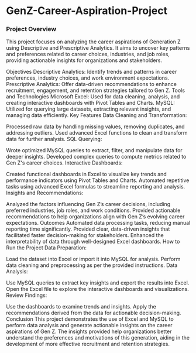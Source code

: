 # GenZ-Career-Aspiration-Project

### Project Overview
This project focuses on analyzing the career aspirations of Generation Z using Descriptive and Prescriptive Analytics. It aims to uncover key patterns and preferences related to career choices, industries, and job roles, providing actionable insights for organizations and stakeholders.

Objectives
Descriptive Analytics: Identify trends and patterns in career preferences, industry choices, and work environment expectations.
Prescriptive Analytics: Offer data-driven recommendations to enhance recruitment, engagement, and retention strategies tailored to Gen Z.
Tools and Technologies
Microsoft Excel: Used for data cleaning, analysis, and creating interactive dashboards with Pivot Tables and Charts.
MySQL: Utilized for querying large datasets, extracting relevant insights, and managing data efficiently.
Key Features
Data Cleaning and Transformation:

Processed raw data by handling missing values, removing duplicates, and addressing outliers.
Used advanced Excel functions to clean and transform data for further analysis.
SQL Querying:

Wrote optimized MySQL queries to extract, filter, and manipulate data for deeper insights.
Developed complex queries to compute metrics related to Gen Z's career choices.
Interactive Dashboards:

Created functional dashboards in Excel to visualize key trends and performance indicators using Pivot Tables and Charts.
Automated repetitive tasks using advanced Excel formulas to streamline reporting and analysis.
Insights and Recommendations:

Analyzed the factors influencing Gen Z’s career decisions, including preferred industries, job roles, and work conditions.
Provided actionable recommendations to help organizations align with Gen Z’s evolving career expectations.
Outcomes
Automated data processing tasks, reducing manual reporting time significantly.
Provided clear, data-driven insights that facilitated faster decision-making for stakeholders.
Enhanced the interpretability of data through well-designed Excel dashboards.
How to Run the Project
Data Preparation:

Load the dataset into Excel or import it into MySQL for analysis.
Perform data cleaning and preprocessing as per the provided instructions.
Data Analysis:

Use MySQL queries to extract key insights and export the results into Excel.
Open the Excel file to explore the interactive dashboards and visualizations.
Review Findings:

Use the dashboards to examine trends and insights.
Apply the recommendations derived from the data for actionable decision-making.
Conclusion
This project demonstrates the use of Excel and MySQL to perform data analysis and generate actionable insights on the career aspirations of Gen Z. The insights provided help organizations better understand the preferences and motivations of this generation, aiding in the development of more effective recruitment and retention strategies.

